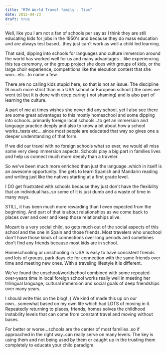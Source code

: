 ```yaml
---
title: "RTW World Travel family - Tips"
date: 2012-04-23
draft: true
---
```


<!--more--> Well, like you I am not a fan of schools per say as I think they are still educating kids for jobs in the 1950's and because they do mass education and are always test based...they just can't work as well a child led learning.  
  
That said, dipping into schools for languages and culture immersion around the world has worked well for us and many advantages ...like experiencing this tea ceremony, or the group project she does with groups of kids, or the large choir experience, competitions like the elecution contest that she won...etc...to name a few.  
  
There are no calling kids stupid here, so that is not an issue. The discipline IS much more strict than in a USA school or European school ( the ones we went to) but it is done with deep caring ( not shaming) and is also part of learning the culture.  
  
A part of me at times wishes she never did any school, yet I also see there are some great advantages to this mostly homeschool and some dipping into schools..primarily foreign local schools...to get an immersion and language practice deeply and also to know a bit about how a school works..tests etc....since most people are educated that way so gives one a deeper understanding of that form.  
  
If we did our travel with no foreign schools what so ever, we would all miss some very deep immersion aspects. Schools play a big part in families lives and help us connect much more deeply than a traveler.  
  
So we've been much more enriched than just the language..which in itself is an awesome opportunity. She gets to learn Spanish and Mandarin reading and writing just like the natives starting at a first grade level.  
  
I DO get frustrated with schools because they just don't have the flexibility that an individual has..so some of it is just dumb and a waste of time in many ways.  
  
STILL, it has been much more rewarding than I even expected from the beginning. And part of that is about relationships as we come back to places over and over and keep those relationships alive.  
  
Mozart is a very social child, so gets much out of the social aspects of this school and the one in Spain and those friends. Most travelers who unschool don't have those kinds of connections over long periods and sometimes don't find any friends because most kids are in school.  
  
Homeschooling or unschooling in USA is easy to have consistent friends and lots of groups, park days etc for connection with the same friends over time and meeting new ones. With a traveling lifestyle it is different.  
  
We've found the unschool/worldschool combined with some repeated-over-years time in local foreign school works really well in meeting her trilingual language, cultural immersion and social goals of deep friendships over many years.  
  
I should write this on the blog! ;) We kind of made this up on our own...somewhat based on my own life which had LOTS of moving in it. Repeatedly returning to places, friends, homes solves the childhood instability levels that can come from constant travel and moving without bases.  
  
For better or worse...schools are the center of most families..so if approached in the right way..can really serve on many levels. The key is using them and not being used by them or caught up in the trusting them completely to educate your child paradigm.
